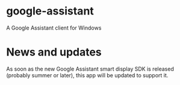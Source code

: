 # google-assistant
A Google Assistant client for Windows

# News and updates
As soon as the new Google Assistant smart display SDK is released (probably summer or later), this app will be updated to support it.
